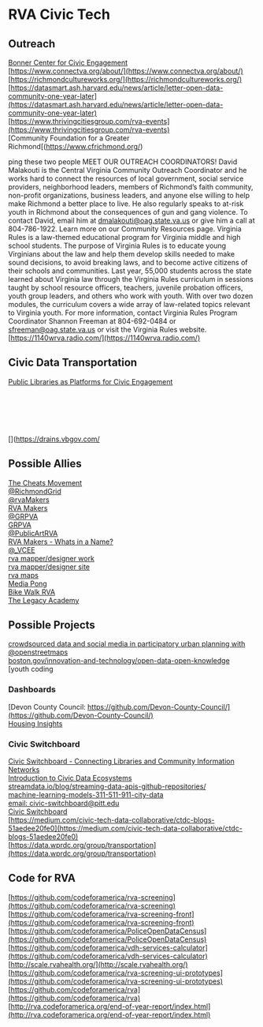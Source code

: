 # RVA Civic Tech  

## Outreach  
[Bonner Center for Civic Engagement](https://engage.richmond.edu/)  
[https://www.connectva.org/about/](https://www.connectva.org/about/)  
[https://richmondcultureworks.org/](https://richmondcultureworks.org/)  
[https://datasmart.ash.harvard.edu/news/article/letter-open-data-community-one-year-later](https://datasmart.ash.harvard.edu/news/article/letter-open-data-community-one-year-later)  
[https://www.thrivingcitiesgroup.com/rva-events](https://www.thrivingcitiesgroup.com/rva-events)  
[Community Foundation for a Greater Richmond[(https://www.cfrichmond.org/)  

ping these two people
MEET OUR OUTREACH COORDINATORS!
David Malakouti is the Central Virginia Community Outreach Coordinator and he works hard to connect the resources of local government, social service providers, neighborhood leaders, members of Richmond’s faith community, non-profit organizations, business leaders, and anyone else willing to help make Richmond a better place to live. He also regularly speaks to at-risk youth in Richmond about the consequences of gun and gang violence. To contact David, email him at dmalakouti@oag.state.va.us or give him a call at 804-786-1922. Learn more on our Community Resources page.
Virginia Rules is a law-themed educational program for Virginia middle and high school students.  The purpose of Virginia Rules is to educate young Virginians about the law and help them develop skills needed to make sound decisions, to avoid breaking laws, and to become active citizens of their schools and communities.  Last year, 55,000 students across the state learned about Virginia law through the Virginia Rules curriculum in sessions taught by school resource officers, teachers, juvenile probation officers, youth group leaders, and others who work with youth.  With over two dozen modules, the curriculum covers a wide array of law-related topics relevant to Virginia youth.  For more information, contact Virginia Rules Program Coordinator Shannon Freeman at 804-692-0484 or sfreeman@oag.state.va.us or visit the Virginia Rules website.
[https://1140wrva.radio.com/](https://1140wrva.radio.com/)  


## Civic Data Transportation  

[Public Libraries as Platforms for Civic Engagement](https://digital.lib.washington.edu/researchworks/bitstream/handle/1773/41877/CivLib.pdf)
[](https://www.commerce.gov/news/blog/2018/06/white-house-releases-first-quarter-milestones-leveraging-data-strategic-asset)  
[](https://www.performance.gov/CAP/CAP_goal_2.html)  



[](https://www.census.gov/programs-surveys/acs/about/acs-data-stories/king-county.html)  
[](https://mobilitylab.org/2018/06/26/why-do-states-spend-billions-on-making-traffic-worse/)  
[](https://www.census.gov/programs-surveys/acs/about/acs-data-stories/mag.html?utm_source=censusSDC&utm_medium=twitter)  
[](https://via.hypothes.is/https://www.ncbi.nlm.nih.gov/pubmed/25651255#annotations:gQsj8A1jEeiovH_TObnCyQ)  
[](https://www.theatlantic.com/technology/archive/2018/06/civic-tech-in-a-time-of-technopessimism/563696/)  
[](https://drains.vbgov.com/
[](https://pilotonline.com/opinion/columnist/guest/article_90dd3704-733f-11e8-9aca-eb41f1d52586.html)  


## Possible Allies  
[The Cheats Movement](https://thecheatsmovement.com/)  
[@RichmondGrid](https://twitter.com/RichmondGrid)  
[@rvaMakers](https://twitter.com/rvaMAKERS)  
[RVA Makers](https://www.rvamakers.com/)  
[@GRPVA](https://twitter.com/grpva)  
[GRPVA](https://www.grpva.com/)  
[@PublicArtRVA](https://twitter.com/PublicArtRVA)  
[RVA Makers - Whats in a Name?](https://richmondgrid.com/rva-makers-whats-in-a-name/)  
[@_VCEE](https://twitter.com/_VCEE)  
[rva mapper/designer work](https://thenounproject.com/dolly5/)  
[rva mapper/designer site](http://www.dolmarvadesign.com/)  
[rva maps](http://www.studioammons.com/wayfinding/#/maps/)  
[Media Pong](https://mediapond.com/)  
[Bike Walk RVA](https://www.sportsbackers.org/program/bike-walk-rva/)  
[The Legacy Academy](https://www.thelegacyacademy.org/)  


## Possible Projects  
[crowdsourced data and social media in participatory urban planning with @openstreetmaps](https://www.cogitatiopress.com/urbanplanning/issue/viewIssue/85/pdf85)   
[boston.gov/innovation-and-technology/open-data-open-knowledge](https://www.boston.gov/innovation-and-technology/open-data-open-knowledge)  
[youth coding[](https://www.codeclub.org.uk/)  

### Dashboards  
[Devon County Council: https://github.com/Devon-County-Council/](https://github.com/Devon-County-Council/)  
[Housing Insights](http://housinginsights.org/)  

### Civic Switchboard  
[Civic Switchboard - Connecting Libraries and Community Information Networks](https://civic-switchboard.github.io/)  
[Introduction to Civic Data Ecosystems](https://civic-switchboard.github.io/updates/post_4)  
[streamdata.io/blog/streaming-data-apis-github-repositories/](https://streamdata.io/blog/streaming-data-apis-github-repositories/)  
[machine-learning-models-311-511-911-city-data](https://streamdata.io/blog/machine-learning-models-311-511-911-city-data/)  
[email: civic-switchboard@pitt.edu](mailto:civic-switchboard@pitt.edu)  
[Civic Switchboard](https://civic-switchboard.github.io/)  
[https://medium.com/civic-tech-data-collaborative/ctdc-blogs-51aedee20fe0](https://medium.com/civic-tech-data-collaborative/ctdc-blogs-51aedee20fe0)  
[https://data.wprdc.org/group/transportation](https://data.wprdc.org/group/transportation)  

## Code for RVA  
[https://github.com/codeforamerica/rva-screening](https://github.com/codeforamerica/rva-screening)  
[https://github.com/codeforamerica/rva-screening-front](https://github.com/codeforamerica/rva-screening-front)  
[https://github.com/codeforamerica/PoliceOpenDataCensus](https://github.com/codeforamerica/PoliceOpenDataCensus)  
[https://github.com/codeforamerica/vdh-services-calculator](https://github.com/codeforamerica/vdh-services-calculator)  
[http://scale.rvahealth.org/](http://scale.rvahealth.org/)  
[https://github.com/codeforamerica/rva-screening-ui-prototypes](https://github.com/codeforamerica/rva-screening-ui-prototypes)  
[https://github.com/codeforamerica/rva](https://github.com/codeforamerica/rva)  
[http://rva.codeforamerica.org/end-of-year-report/index.html](http://rva.codeforamerica.org/end-of-year-report/index.html)  






